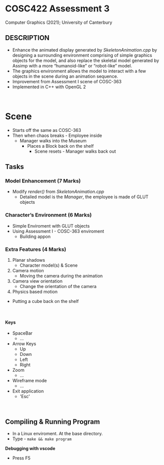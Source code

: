 # COSC422 Assessment 3

Computer Graphics (2021);  University of Canterbury

## DESCRIPTION
* Enhance the animated display generated by *SkeletonAnimation.cpp* by designing a surrounding environment comprising of 
  simple graphics objects for the model, and also replace the skeletal model generated by 
  Assimp with a more “humanoid-like” or “robot-like” model. 
* The graphics environment allows the model to interact with a few objects in the scene during an animation sequence.
* Improvement from Assessment I scene of COSC-363
* Implemented in C++ with OpenGL 2

&nbsp;

# Scene
* Starts off the same as COSC-363
* Then when chaos breaks - Employee inside
  * Manager walks into the Museum
    * Places a Block back on the shelf
      * Scene resets - Manager walks back out

## Tasks
### Model Enhancement (7 Marks)
* Modify *render()* from *SkeletonAnimation.cpp*
  * Detailed model is the *Manager*, the employee is made of GLUT objects

### Character’s Environment (6 Marks)
* Simple Enviroment with GLUT objects
* Using Assessment I - COSC-363 enviroment
  * Building appon

### Extra Features (4 Marks)
1. Planar shadows 
   * Character model(s) & Scene
2. Camera motion
   * Moving the camera during the animation
3. Camera view orientation
   * Change the orientation of the camera 
4.  Physics based motion
  * Putting a cube back on the shelf

&nbsp;

#### Keys
 *  SpaceBar
    *  ...
* Arrow Keys
  * Up
  * Down
  * Left
  * Right
* Zoom
  * ...
*  Wireframe mode
   *  ...
* Exit application
  * 'Esc'

&nbsp;

## Compiling & Running Program
* In a Linux enviroment. At the base directory.
* Type - `make && make program`

**Debugging with vscode** 
* Press F5

